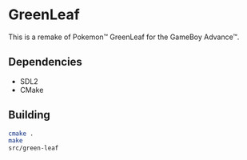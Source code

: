 # GreenLeaf

This is a remake of Pokemon™ GreenLeaf for the GameBoy Advance™.

## Dependencies
* SDL2
* CMake

## Building

``` bash
cmake .
make
src/green-leaf
```